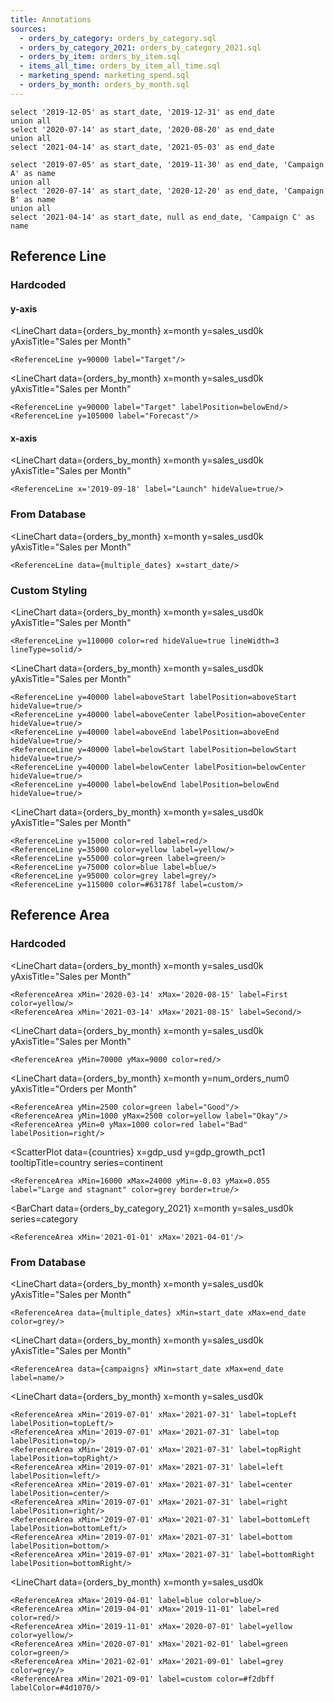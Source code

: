```yaml
---
title: Annotations
sources:
  - orders_by_category: orders_by_category.sql
  - orders_by_category_2021: orders_by_category_2021.sql
  - orders_by_item: orders_by_item.sql
  - items_all_time: orders_by_item_all_time.sql
  - marketing_spend: marketing_spend.sql
  - orders_by_month: orders_by_month.sql
---
```


<script>

let countries = [
    {country: 'United States', continent: 'North America', gdp_usd: 22996, gdp_growth_pct1: 0.017, interest_rate_pct1: 0.025, inflation_rate_pct1: 0.085, jobless_rate_pct1: 0.037, gov_budget: -16.7, debt_to_gdp: 137.2, current_account: -3.6, population: 332.4},
    {country: 'China', continent: 'Asia', gdp_usd: 17734, gdp_growth_pct1: 0.004, interest_rate_pct1: 0.0365, inflation_rate_pct1: 0.027, jobless_rate_pct1: 0.054, gov_budget: -3.7, debt_to_gdp: 66.8, current_account: 1.8, population: 1412.6},
    {country: 'Japan', continent: 'Asia', gdp_usd: 4937, gdp_growth_pct1: 0.002, interest_rate_pct1: -0.001, inflation_rate_pct1: 0.026, jobless_rate_pct1: 0.026, gov_budget: -12.6, debt_to_gdp: 266.2, current_account: 3.2, population: 125.31},
    {country: 'Germany', continent: 'Europe', gdp_usd: 4223, gdp_growth_pct1: 0.017, interest_rate_pct1: 0.005, inflation_rate_pct1: 0.079, jobless_rate_pct1: 0.055, gov_budget: -3.7, debt_to_gdp: 69.3, current_account: 7.4, population: 83.16},
    {country: 'United Kingdom', continent: 'Europe', gdp_usd: 3187, gdp_growth_pct1: 0.029, interest_rate_pct1: 0.0175, inflation_rate_pct1: 0.101, jobless_rate_pct1: 0.038, gov_budget: -6, debt_to_gdp: 95.9, current_account: -2.6, population: 67.53},
    {country: 'India', continent: 'Asia', gdp_usd: 3173, gdp_growth_pct1: 0.135, interest_rate_pct1: 0.054, inflation_rate_pct1: 0.0671, jobless_rate_pct1: 0.078, gov_budget: -9.4, debt_to_gdp: 73.95, current_account: -1.7, population: 1380},
    {country: 'France', continent: 'Europe', gdp_usd: 2937, gdp_growth_pct1: 0.042, interest_rate_pct1: 0.005, inflation_rate_pct1: 0.058, jobless_rate_pct1: 0.074, gov_budget: -6.5, debt_to_gdp: 112.9, current_account: 0.4, population: 67.63},
    {country: 'Italy', continent: 'Europe', gdp_usd: 2100, gdp_growth_pct1: 0.047, interest_rate_pct1: 0.005, inflation_rate_pct1: 0.084, jobless_rate_pct1: 0.079, gov_budget: -7.2, debt_to_gdp: 150.8, current_account: 2.5, population: 59.24},
    {country: 'Canada', continent: 'North America', gdp_usd: 1991, gdp_growth_pct1: 0.029, interest_rate_pct1: 0.025, inflation_rate_pct1: 0.076, jobless_rate_pct1: 0.049, gov_budget: -4.7, debt_to_gdp: 117.8, current_account: 0.1, population: 38.44},
    {country: 'South Korea', continent: 'Asia', gdp_usd: 1799, gdp_growth_pct1: 0.029, interest_rate_pct1: 0.025, inflation_rate_pct1: 0.057, jobless_rate_pct1: 0.029, gov_budget: -6.1, debt_to_gdp: 42.6, current_account: 3.5, population: 51.74},
    {country: 'Russia', continent: 'Europe', gdp_usd: 1776, gdp_growth_pct1: -0.04, interest_rate_pct1: 0.08, inflation_rate_pct1: 0.151, jobless_rate_pct1: 0.039, gov_budget: 0.8, debt_to_gdp: 18.2, current_account: 6.8, population: 145.55},
    {country: 'Brazil', continent: 'South America', gdp_usd: 1609, gdp_growth_pct1: 0.032, interest_rate_pct1: 0.1375, inflation_rate_pct1: 0.1007, jobless_rate_pct1: 0.091, gov_budget: -4.5, debt_to_gdp: 80.27, current_account: -1.8, population: 213.32}
]
</script>

```multiple_dates
select '2019-12-05' as start_date, '2019-12-31' as end_date
union all
select '2020-07-14' as start_date, '2020-08-20' as end_date
union all
select '2021-04-14' as start_date, '2021-05-03' as end_date
```

```campaigns
select '2019-07-05' as start_date, '2019-11-30' as end_date, 'Campaign A' as name
union all
select '2020-07-14' as start_date, '2020-12-20' as end_date, 'Campaign B' as name
union all
select '2021-04-14' as start_date, null as end_date, 'Campaign C' as name
```

## Reference Line

### Hardcoded

#### y-axis
<LineChart 
    data={orders_by_month} 
    x=month
    y=sales_usd0k 
    yAxisTitle="Sales per Month"
>
    <ReferenceLine y=90000 label="Target"/>
</LineChart>

<LineChart 
    data={orders_by_month} 
    x=month
    y=sales_usd0k 
    yAxisTitle="Sales per Month"
>
    <ReferenceLine y=90000 label="Target" labelPosition=belowEnd/>
    <ReferenceLine y=105000 label="Forecast"/>
</LineChart>


#### x-axis
<LineChart 
    data={orders_by_month} 
    x=month
    y=sales_usd0k 
    yAxisTitle="Sales per Month"
>
    <ReferenceLine x='2019-09-18' label="Launch" hideValue=true/>
</LineChart>

### From Database
<LineChart 
    data={orders_by_month} 
    x=month
    y=sales_usd0k 
    yAxisTitle="Sales per Month"
>
    <ReferenceLine data={multiple_dates} x=start_date/>
</LineChart>

### Custom Styling
<LineChart 
    data={orders_by_month} 
    x=month
    y=sales_usd0k 
    yAxisTitle="Sales per Month"
>
    <ReferenceLine y=110000 color=red hideValue=true lineWidth=3 lineType=solid/>
</LineChart>

<LineChart 
    data={orders_by_month} 
    x=month
    y=sales_usd0k 
    yAxisTitle="Sales per Month"
>
    <ReferenceLine y=40000 label=aboveStart labelPosition=aboveStart hideValue=true/>
    <ReferenceLine y=40000 label=aboveCenter labelPosition=aboveCenter hideValue=true/>
    <ReferenceLine y=40000 label=aboveEnd labelPosition=aboveEnd hideValue=true/>
    <ReferenceLine y=40000 label=belowStart labelPosition=belowStart hideValue=true/>
    <ReferenceLine y=40000 label=belowCenter labelPosition=belowCenter hideValue=true/>
    <ReferenceLine y=40000 label=belowEnd labelPosition=belowEnd hideValue=true/>
</LineChart>


<LineChart 
    data={orders_by_month} 
    x=month
    y=sales_usd0k 
    yAxisTitle="Sales per Month"
>
    <ReferenceLine y=15000 color=red label=red/>
    <ReferenceLine y=35000 color=yellow label=yellow/>
    <ReferenceLine y=55000 color=green label=green/>
    <ReferenceLine y=75000 color=blue label=blue/>
    <ReferenceLine y=95000 color=grey label=grey/>
    <ReferenceLine y=115000 color=#63178f label=custom/>
</LineChart>

## Reference Area

### Hardcoded
<LineChart 
    data={orders_by_month} 
    x=month
    y=sales_usd0k 
    yAxisTitle="Sales per Month"
>
    <ReferenceArea xMin='2020-03-14' xMax='2020-08-15' label=First color=yellow/>
    <ReferenceArea xMin='2021-03-14' xMax='2021-08-15' label=Second/>
</LineChart>

<LineChart 
    data={orders_by_month} 
    x=month
    y=sales_usd0k 
    yAxisTitle="Sales per Month"
>
    <ReferenceArea yMin=70000 yMax=9000 color=red/>
</LineChart>

<LineChart 
    data={orders_by_month} 
    x=month
    y=num_orders_num0 
    yAxisTitle="Orders per Month"
>
    <ReferenceArea yMin=2500 color=green label="Good"/>
    <ReferenceArea yMin=1000 yMax=2500 color=yellow label="Okay"/>
    <ReferenceArea yMin=0 yMax=1000 color=red label="Bad" labelPosition=right/>
</LineChart>

<ScatterPlot
    data={countries}
    x=gdp_usd
    y=gdp_growth_pct1
    tooltipTitle=country
    series=continent
>
    <ReferenceArea xMin=16000 xMax=24000 yMin=-0.03 yMax=0.055 label="Large and stagnant" color=grey border=true/>
</ScatterPlot>

<BarChart 
    data={orders_by_category_2021} 
    x=month 
    y=sales_usd0k 
    series=category
>
    <ReferenceArea xMin='2021-01-01' xMax='2021-04-01'/>
</BarChart> 

### From Database
<LineChart 
    data={orders_by_month} 
    x=month
    y=sales_usd0k 
    yAxisTitle="Sales per Month"
>
    <ReferenceArea data={multiple_dates} xMin=start_date xMax=end_date color=grey/>
</LineChart>

<LineChart 
    data={orders_by_month} 
    x=month
    y=sales_usd0k 
    yAxisTitle="Sales per Month"
>
    <ReferenceArea data={campaigns} xMin=start_date xMax=end_date label=name/>
</LineChart>

<LineChart 
    data={orders_by_month} 
    x=month
    y=sales_usd0k 
>
    <ReferenceArea xMin='2019-07-01' xMax='2021-07-31' label=topLeft labelPosition=topLeft/>
    <ReferenceArea xMin='2019-07-01' xMax='2021-07-31' label=top labelPosition=top/>
    <ReferenceArea xMin='2019-07-01' xMax='2021-07-31' label=topRight labelPosition=topRight/>
    <ReferenceArea xMin='2019-07-01' xMax='2021-07-31' label=left labelPosition=left/>
    <ReferenceArea xMin='2019-07-01' xMax='2021-07-31' label=center labelPosition=center/>
    <ReferenceArea xMin='2019-07-01' xMax='2021-07-31' label=right labelPosition=right/>
    <ReferenceArea xMin='2019-07-01' xMax='2021-07-31' label=bottomLeft labelPosition=bottomLeft/>
    <ReferenceArea xMin='2019-07-01' xMax='2021-07-31' label=bottom labelPosition=bottom/>
    <ReferenceArea xMin='2019-07-01' xMax='2021-07-31' label=bottomRight labelPosition=bottomRight/>
</LineChart>

<LineChart 
    data={orders_by_month} 
    x=month
    y=sales_usd0k 
>
    <ReferenceArea xMax='2019-04-01' label=blue color=blue/>
    <ReferenceArea xMin='2019-04-01' xMax='2019-11-01' label=red color=red/>
    <ReferenceArea xMin='2019-11-01' xMax='2020-07-01' label=yellow color=yellow/>
    <ReferenceArea xMin='2020-07-01' xMax='2021-02-01' label=green color=green/>
    <ReferenceArea xMin='2021-02-01' xMax='2021-09-01' label=grey color=grey/>
    <ReferenceArea xMin='2021-09-01' label=custom color=#f2dbff labelColor=#4d1070/>
</LineChart>
